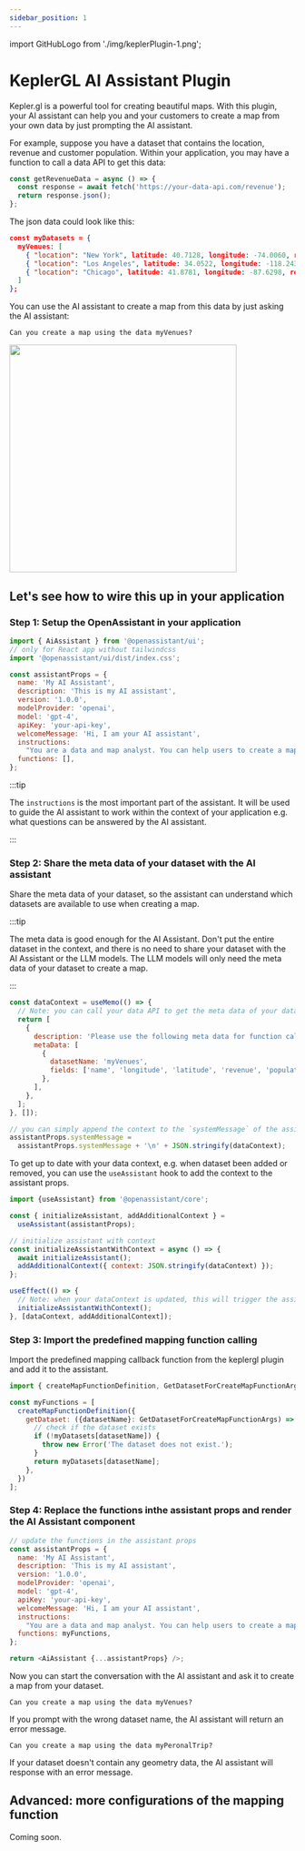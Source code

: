 ```yaml
---
sidebar_position: 1
---
```


import GitHubLogo from './img/keplerPlugin-1.png';

# KeplerGL AI Assistant Plugin

Kepler.gl is a powerful tool for creating beautiful maps. With this plugin, your AI assistant can help you and your customers to create a map from your own data by just prompting the AI assistant.

For example, suppose you have a dataset that contains the location, revenue and customer population. Within your application, you may have a function to call a data API to get this data:

```ts
const getRevenueData = async () => {
  const response = await fetch('https://your-data-api.com/revenue');
  return response.json();
};
```

The json data could look like this:

```json
const myDatasets = {
  myVenues: [
    { "location": "New York", latitude: 40.7128, longitude: -74.0060, revenue: 100000, population: 8000000 },
    { "location": "Los Angeles", latitude: 34.0522, longitude: -118.2437, revenue: 150000, population: 4000000 },
    { "location": "Chicago", latitude: 41.8781, longitude: -87.6298, revenue: 120000, population: 2700000 }
  ]
};
```

You can use the AI assistant to create a map from this data by just asking the AI assistant:

```text
Can you create a map using the data myVenues?
```

<img src={GitHubLogo} width="400"/>

## Let's see how to wire this up in your application

### Step 1: Setup the OpenAssistant in your application

```js title="App.tsx"
import { AiAssistant } from '@openassistant/ui';
// only for React app without tailwindcss
import '@openassistant/ui/dist/index.css';

const assistantProps = {
  name: 'My AI Assistant',
  description: 'This is my AI assistant',
  version: '1.0.0',
  modelProvider: 'openai',
  model: 'gpt-4',
  apiKey: 'your-api-key',
  welcomeMessage: 'Hi, I am your AI assistant',
  instructions:
    "You are a data and map analyst. You can help users to create a map from a dataset. If a function calling can be used to answer the user's question, please always confirm the function calling and its arguments with the user.",
  functions: [],
};
```

:::tip

The `instructions` is the most important part of the assistant. It will be used to guide the AI assistant to work within the context of your application e.g. what questions can be answered by the AI assistant.

:::

### Step 2: Share the meta data of your dataset with the AI assistant

Share the meta data of your dataset, so the assistant can understand which datasets are available to use when creating a map.

:::tip

The meta data is good enough for the AI Assistant. Don't put the entire dataset in the context, and there is no need to share your dataset with the AI Assistant or the LLM models. The LLM models will only need the meta data of your dataset to create a map.

:::

```js
const dataContext = useMemo(() => {
  // Note: you can call your data API to get the meta data of your dataset
  return [
    {
      description: 'Please use the following meta data for function callings.',
      metaData: [
        {
          datasetName: 'myVenues',
          fields: ['name', 'longitude', 'latitude', 'revenue', 'population'],
        },
      ],
    },
  ];
}, []);

// you can simply append the context to the `systemMessage` of the assistant props
assistantProps.systemMessage =
  assistantProps.systemMessage + '\n' + JSON.stringify(dataContext);
```

To get up to date with your data context, e.g. when dataset been added or removed, you can use the `useAssistant` hook to add the context to the assistant props.

```js
import {useAssistant} from '@openassistant/core';

const { initializeAssistant, addAdditionalContext } =
  useAssistant(assistantProps);

// initialize assistant with context
const initializeAssistantWithContext = async () => {
  await initializeAssistant();
  addAdditionalContext({ context: JSON.stringify(dataContext) });
};

useEffect(() => {
  // Note: when your dataContext is updated, this will trigger the assistant to update the context
  initializeAssistantWithContext();
}, [dataContext, addAdditionalContext]);
```

### Step 3: Import the predefined mapping function calling

Import the predefined mapping callback function from the keplergl plugin and add it to the assistant.

```js
import { createMapFunctionDefinition, GetDatasetForCreateMapFunctionArgs } from '@openassistant/keplergl';

const myFunctions = [
  createMapFunctionDefinition({
    getDataset: ({datasetName}: GetDatasetForCreateMapFunctionArgs) => {
      // check if the dataset exists
      if (!myDatasets[datasetName]) {
        throw new Error('The dataset does not exist.');
      }
      return myDatasets[datasetName];
    },
  })
];
```

### Step 4: Replace the functions inthe assistant props and render the AI Assistant component

```js
// update the functions in the assistant props
const assistantProps = {
  name: 'My AI Assistant',
  description: 'This is my AI assistant',
  version: '1.0.0',
  modelProvider: 'openai',
  model: 'gpt-4',
  apiKey: 'your-api-key',
  welcomeMessage: 'Hi, I am your AI assistant',
  instructions:
    "You are a data and map analyst. You can help users to create a map from a dataset. If a function calling can be used to answer the user's question, please always confirm the function calling and its arguments with the user.",
  functions: myFunctions,
};

return <AiAssistant {...assistantProps} />;
```

Now you can start the conversation with the AI assistant and ask it to create a map from your dataset.

```text
Can you create a map using the data myVenues?
```

If you prompt with the wrong dataset name, the AI assistant will return an error message.

```text
Can you create a map using the data myPeronalTrip?
```

If your dataset doesn't contain any geometry data, the AI assistant will response with an error message.

## Advanced: more configurations of the mapping function

Coming soon.
